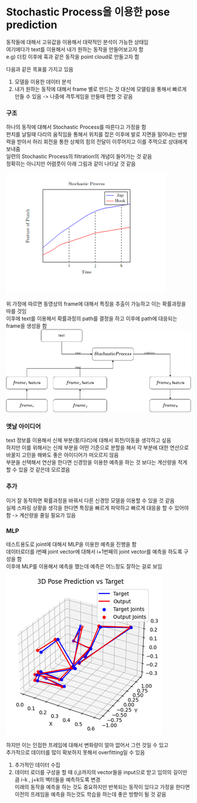# Stochastic Process을 이용한 pose prediction

동작들에 대해서 고유값을 이용해서 대략적인 분석이 가능한 상태임  
여기에다가 text를 이용해서 내가 원하는 동작을 만들어보고자 함  
e.g) 더킹 이후에 훅과 같은 동작을 point cloud로 만들고자 함  

다음과 같은 목표를 가지고 있음  

1. 모델을 이용한 데이터 분석
2. 내가 원하는 동작에 대해서 frame 별로 만드는 것 대신에 모델링을 통해서 빠르게 만들 수 있음 -> 나중에 격투게임을 만들때 편할 것 같음


### 구조
하나의 동작에 대해서 Stochastic Process를 따른다고 가정을 함  
펀치를 날릴때 다리의 움직임을 통해서 위치를 잡은 이후에 발로 지면을 밀어내는 반발력을 받아서 허리 회전을 통한 상체의 힘의 전달이 이루어지고 이를 주먹으로 상대에게 보내줌  
일련의 Stochastic Process의 filtration의 개념이 들어가는 것 같음  
정확히는 아니지만 어렴풋이 아래 그림과 같이 나타날 것 같음  

![](../imgs/sp.png)


위 가정에 따르면 동영상의 frame에 대해서 특징을 추출이 가능하고 이는 확률과정을 따를 것임  
이후에 text를 이용해서 확률과정의 path를 결정을 하고 이후에 path에 대응되는 frame을 생성을 함  
![](../imgs/sp_overview.png)


### 옛날 아이디어
text 정보를 이용해서 신체 부분(팔/다리)에 대해서 회전/이동을 생각하고 싶음  
하지만 이를 위해서는 신체 부분을 어떤 기준으로 분할을 해서 각 부분에 대한 연산으로 바꿀지 고민을 해봐도 좋은 아이디어가 떠오르지 않음  
부분을 선택해서 연산을 한다면 신경망을 이용한 예측을 하는 것 보다는 계산량을 적게 할 수 있을 것 같은데 모르겠음 

### 추가
이거 잘 동작하면 확률과정을 바꿔서 다른 신경망 모델을 이용할 수 있을 것 같음  
실제 스파링 상황을 생각을 한다면 특징을 빠르게 파악하고 빠르게 대응을 할 수 있어야 함 -> 계산량을 줄일 필요가 있음  


### MLP
테스트용도로 joint에 대해서 MLP을 이용한 예측을 진행을 함   
데이터로더를 i번째 joint vector에 대해서 i+1번째의 joint vector를 예측을 하도록 구성을 함  
이후에 MLP를 이용해서 예측을 했는데 예측은 어느정도 잘하는 걸로 보임  

![](../imgs/MLP_output.png)

하지만 이는 인접한 프레임에 대해서 변화량이 얼마 없어서 그런 것일 수 있고  
추가적으로 데이터를 많이 확보하지 못해서 overfitting일 수 있음  

1. 추가적인 데이터 수집
2. 데이터 로더를 구성을 할 때 (i,j)까지의 vector들을 input으로 받고 임의의 길이만 큼 i-k , j+k의 벡터들을 예측하도록 변경  
미래의 동작을 예측을 하는 것도 중요하지만 반복되는 동작이 있다고 가정을 한다면 이전의 프레임을 예측을 하는것도 학습을 하는데 좋은 방향이 될 것 같음 

